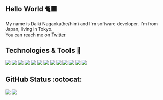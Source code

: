 ## Hello World :black_cat:
My name is Daiki Nagaoka(he/him) and I`m software developer. I'm from Japan, living in Tokyo.<br>
You can reach me on [Twitter](https://twitter.com/nekoze_da)

## Technologies & Tools :paw_prints:

![](https://img.shields.io/static/v1?label=Keyboard&message=Apex%20Pro%20TKL&style=flat&logo=steelseries&logoColor=white&color=248A7E)
![](https://img.shields.io/static/v1?label=Mouse&message=MX%20Master%203&style=flat&logo=logitech&logoColor=white&color=248A7E)
![](https://img.shields.io/static/v1?label=OS&message=macOS&style=flat&logo=apple&logoColor=white&color=248A7E)
![](https://img.shields.io/static/v1?label=Editor&message=IntelliJ%20IDEA&logo=intellij-idea&logoColor=white&color=248A7E)
![](https://img.shields.io/static/v1?label=Code&message=JavaScript&style=flat&logo=javascript&logoColor=white&color=248A7E)
![](https://img.shields.io/static/v1?label=Code&message=TypeScript&style=flat&logo=typescript&logoColor=white&color=248A7E)
![](https://img.shields.io/static/v1?label=Code&message=Ruby&style=flat&logo=ruby&logoColor=white&color=248A7E)
![](https://img.shields.io/static/v1?label=Code&message=Go&style=flat&logo=go&logoColor=white&color=248A7E)
![](https://img.shields.io/static/v1?label=Code&message=Vue&style=flat&logo=vue.js&logoColor=white&color=248A7E)
![](https://img.shields.io/static/v1?label=Code&message=React&style=flat&logo=react&logoColor=white&color=248A7E)
![](https://img.shields.io/static/v1?label=Tools&message=Docker&style=flat&logo=docker&logoColor=white&color=248A7E)
![](https://img.shields.io/static/v1?label=Cloud&message=AWS&style=flat&logo=amazon%20aws&logoColor=white&color=248A7E)
![](https://img.shields.io/static/v1?label=Cloud&message=GCP&style=flat&logo=Google%20Cloud&logoColor=white&color=248A7E)


## GitHub Status :octocat:

<img align="center" src="https://github-readme-stats-xi-plum-88.vercel.app/api?username=nekoze1210&show_icons=true&theme=highcontrast&title_color=248A7E&icon_color=5B623C&bg_color=22272E&count_private=true&hide_border=true&hide_title=true"> <img align="center" src="https://github-readme-stats.vercel.app/api/top-langs/?username=nekoze1210&show_icons=true&theme=highcontrast&title_color=248A7E&icon_color=5B623C&bg_color=22272E&count_private=true&hide_border=truel&layout=compact&hide_title=true">

